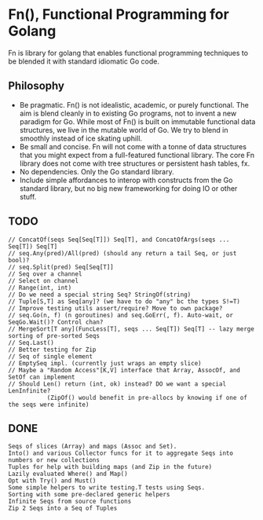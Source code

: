 Fn(), Functional Programming for Golang
====
Fn is library for golang that enables functional programming techniques
to be blended it with standard idiomatic Go code.

Philosophy
----
 * Be pragmatic. Fn() is not idealistic, academic, or purely functional.
   The aim is blend cleanly in to existing Go programs, not to invent
   a new paradigm for Go. While most of Fn() is built on immutable functional
   data structures, we live in the mutable world of Go. We try to blend in
   smoothly instead of ice skating uphill.
 * Be small and concise. Fn will not come with a tonne of data structures
   that you might expect from a full-featured functional library. The
   core Fn library does not come with tree structures or persistent hash tables, fx.
 * No dependencies. Only the Go standard library.
 * Include simple affordances to interop with constructs from the Go standard
   library, but no big new frameworking for doing IO or other stuff.

TODO
---
```
// ConcatOf(seqs Seq[Seq[T]]) Seq[T], and ConcatOfArgs(seqs ... Seq[T]) Seq[T]
// seq.Any(pred)/All(pred) (should any return a tail Seq, or just bool)?
// seq.Split(pred) Seq[Seq[T]]
// Seq over a channel
// Select on channel
// Range(int, int)
// Do we need a special string Seq? StringOf(string)
// Tuple[S,T] as Seq[any]? (we have to do "any" bc the types S!=T)
// Improve testing utils assert/require? Move to own package?
// seq.Go(n, f) (n goroutines) and seq.GoErr(, f). Auto-wait, or SeqGo.Wait()? Control chan? 
// MergeSort[T any](FuncLess[T], seqs ... Seq[T]) Seq[T] -- lazy merge sorting of pre-sorted Seqs
// Seq.Last()
// Better testing for Zip
// Seq of single element
// EmptySeq impl. (currently just wraps an empty slice)
// Maybe a "Random Access"[K,V] interface that Array, AssocOf, and SetOf can implement 
// Should Len() return (int, ok) instead? DO we want a special LenInfinite?
           (ZipOf() would benefit in pre-allocs by knowing if one of the seqs were infinite)
```

DONE
---
```
Seqs of slices (Array) and maps (Assoc and Set).
Into() and various Collector funcs for it to aggregate Seqs into numbers or new collections
Tuples for help with building maps (and Zip in the future)
Lazily evaluated Where() and Map()
Opt with Try() and Must()
Some simple helpers to write testing.T tests using Seqs.
Sorting with some pre-declared generic helpers
Infinite Seqs from source functions
Zip 2 Seqs into a Seq of Tuples
```
